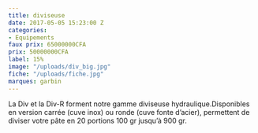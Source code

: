 ```yaml
---
title: diviseuse
date: 2017-05-05 15:23:00 Z
categories:
- Equipements
faux prix: 65000000CFA
prix: 50000000CFA
label: 15%
image: "/uploads/div_big.jpg"
fiche: "/uploads/fiche.jpg"
marques: garbin
---
```


La Div et la Div-R forment notre gamme diviseuse hydraulique.Disponibles en version carrée (cuve inox) ou ronde (cuve fonte d’acier), permettent de diviser votre pâte en 20 portions 100 gr jusqu’à 900 gr.